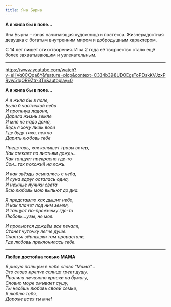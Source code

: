 ```yaml
---
title: Яна Бырна
---
```


**А я жила бы в поле...**

Яна Бырна - юная начинающая художница и поэтесса. Жизнерадостная девушка с богатым внутренним миром и добродушным характером.

С 14 лет пишет стихотворения. И за 2 года её творчество стало ещё более захватывающим и увлекательным.

***
https://www.youtube.com/watch?v=eHVq0CQqa6Y&feature=plcp&context=C334b398UDOEgsToPDskKVJzxPRvw51qOR9Ztr-3Tn&autoplay=0

**А я жила бы в поле...**

_А я жила бы в поле,<br/>
Была б частичкой неба<br/>
И протянув ладони,<br/>
Дарила жизнь земле<br/>
И мне не надо дома,<br/>
Ведь я хочу лишь воли<br/>
Где буду тихо, нежно<br/>
Дарить любовь тебе<br/>_

_Представь, как колышет травы ветер,<br/>
Как стекает по листьям дождь...<br/>
Как танцует прекрасно где-то<br/>
Сон...так похожий на ложь.<br/>_

_И как звёзды осыпались с неба,<br/>
И луна вдруг осталась одна,<br/>
И нежные лучики света<br/>
Всю любовь мою выпьют до дна.<br/>_

_Я представлю как дышит небо,<br/>
И как плачет под ним земля,<br/>
И танцует по-прежнему где-то<br/>
Любовь...увы, не моя.<br/>_

_И прольются дождём все печали,<br/>
Станет чуточку легче душе.<br/>
Счастья зёрнышки там прорастали,<br/>
Где любовь преклонилась тебе.<br/>_

***
**Любви достойна только МАМА**

_Я рисую пальцем в небе слово "Мама"...<br/>
Это слово крепче солнца греет душу.<br/>
Пролила нечаянно краски на бумагу,<br/>
Словно море омывает сушу,<br/>
Ты несёшь любовь своей семье,<br/>
Я люблю тебя,<br/>
Дороже всех ты мне!<br/>_
